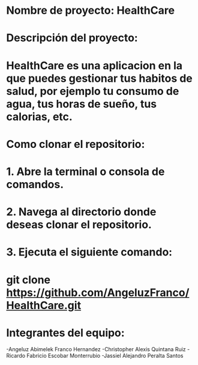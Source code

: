 # Nombre de proyecto:  HealthCare

# Descripción del proyecto:
# HealthCare es una aplicacion en la que puedes gestionar tus habitos de salud, por ejemplo tu consumo de agua, tus horas de sueño, tus calorias, etc.


# Como clonar el repositorio:
# 1. Abre la terminal o consola de comandos.
# 2. Navega al directorio donde deseas clonar el repositorio.
# 3. Ejecuta el siguiente comando:
# git clone https://github.com/AngeluzFranco/HealthCare.git


# Integrantes del equipo:

-Angeluz Abimelek Franco Hernandez
-Christopher Alexis Quintana Ruiz
-Ricardo Fabricio Escobar Monterrubio
-Jassiel Alejandro Peralta Santos


